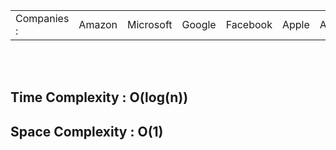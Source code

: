 <table>
        <tr>
            <td>Companies : </td>
            <td>Amazon</td>
            <td>Microsoft</td>
            <td>Google</td>
            <td>Facebook</td>
            <td>Apple</td>
            <td>Adobe</td>
            <td>Cisco</td>
            
  </tr>
    </table>

  <br>
    <br>

  <h2>Time Complexity : O(log(n))</h2>
    <h2>Space Complexity : O(1)</h2>
